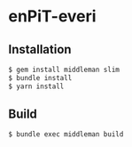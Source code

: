 # enPiT-everi

## Installation

```bash
$ gem install middleman slim
$ bundle install
$ yarn install
```

## Build

```bash
$ bundle exec middleman build
```

